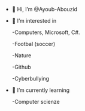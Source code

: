 - 👋 Hi, I’m @Ayoub-Abouzid
- 👀 I’m interested in
  
  -Computers, Microsoft, C#.

  -Footbal (soccer)

  -Nature

  -Github

  -Cyberbullying
  
  
- 🌱 I’m currently learning

    -Computer scienze

  

<!---
Ayoub-Abouzid/Ayoub-Abouzid is a ✨ special ✨ repository because its `README.md` (this file) appears on your GitHub profile.
You can click the Preview link to take a look at your changes.
--->
